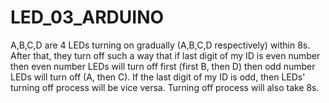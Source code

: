 # LED_03_ARDUINO
A,B,C,D are 4 LEDs turning on gradually (A,B,C,D respectively) within 8s. After that, they turn off such a way that if last digit of my ID is even number then even number LEDs will turn off first (first B, then D) then odd number LEDs will turn off (A, then C). If the last digit of my ID is odd, then LEDs' turning off process will be vice versa. Turning off process will also take 8s.  
